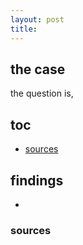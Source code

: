 ```yaml
---
layout: post
title:
---
```

## the case	
the question is, 

## toc
<!-- TOC -->

- [sources](#sources)

<!-- /TOC -->

## findings
* 

### sources